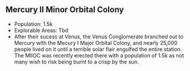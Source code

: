 ## Mercury II Minor Orbital Colony
 * Population: 1.5k
 * Explorable Areas: Tbd
 * After their sucess at Venus, the Venus Conglomerate branched out to Mercury with the Mecury I Major Orbital Colony, and nearly 25,000 people lived on it until a terrible solar flair engulfed the entire station. The MIIOC was recently erected there with a population of 1.5k as not many wish to risk being burnt to a crisp by the sun.
